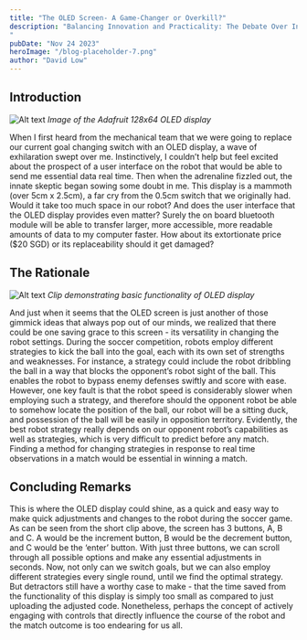 ```yaml
---
title: "The OLED Screen- A Game-Changer or Overkill?"
description: "Balancing Innovation and Practicality: The Debate Over Integrating an OLED Screen into Robot Soccer Strategy
"
pubDate: "Nov 24 2023"
heroImage: "/blog-placeholder-7.png"
author: "David Low"
---
```


## Introduction

![Alt text](https://ibb.co/X5cb1Vn)
*Image of the Adafruit 128x64 OLED display*

When I first heard from the mechanical team that we were going to replace our current goal changing switch with an OLED display, a wave of exhilaration swept over me. Instinctively, I couldn’t help but feel excited about the prospect of a user interface on the robot that would be able to send me essential data real time. Then when the adrenaline fizzled out, the innate skeptic began sowing some doubt in me. This display is a mammoth (over 5cm x 2.5cm), a far cry from the 0.5cm switch that we originally had. Would it take too much space in our robot? And does the user interface that the OLED display provides even matter? Surely the on board bluetooth module will be able to transfer larger, more accessible, more readable amounts of data to my computer faster. How about its extortionate price ($20 SGD) or its replaceability should it get damaged?

## The Rationale

![Alt text](https://ibb.co/CWCM1cK)
*Clip demonstrating basic functionality of OLED display*

And just when it seems that the OLED screen is just another of those gimmick ideas that always pop out of our minds, we realized that there could be one saving grace to this screen - its versatility in changing the robot settings.  During the soccer competition, robots employ different strategies to kick the ball into the goal, each with its own set of strengths and weaknesses. For instance, a strategy could include the robot dribbling the ball in a way that blocks the opponent’s robot sight of the ball. This enables the robot to bypass enemy defenses swiftly and score with ease. However, one key fault is that the robot speed is considerably slower when employing such a strategy, and therefore should the opponent robot be able to somehow locate the position of the ball, our robot will be a sitting duck, and possession of the ball will be easily in opposition territory. Evidently, the best robot strategy really depends on our opponent robot’s capabilities as well as strategies, which is very difficult to predict before any match. Finding a method for changing strategies in response to real time observations in a match would be essential in winning a match.

## Concluding Remarks

This is where the OLED display could shine, as a quick and easy way to make quick adjustments and changes to the robot during the soccer game. As can be seen from the short clip above, the screen has 3 buttons, A, B and C. A would be the increment button, B would be the decrement button, and C would be the ‘enter’ button. With just three buttons, we can scroll through all possible options and make any essential adjustments in seconds. Now, not only can we switch goals, but we can also employ different strategies every single round, until we find the optimal strategy. But detractors still have a worthy case to make - that the time saved from the functionality of this display is simply too small as compared to just uploading the adjusted code. Nonetheless, perhaps the concept of actively engaging with controls that directly influence the course of the robot and the match outcome is too endearing for us all.